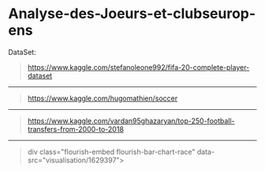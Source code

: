 # Analyse-des-Joeurs-et-clubseurop-ens

DataSet:
> https://www.kaggle.com/stefanoleone992/fifa-20-complete-player-dataset
-----
> https://www.kaggle.com/hugomathien/soccer 
-----
> https://www.kaggle.com/vardan95ghazaryan/top-250-football-transfers-from-2000-to-2018
-----

> div class="flourish-embed flourish-bar-chart-race" data-src="visualisation/1629397"><script src="https://public.flourish.studio/resources/embed.js"></script></div>